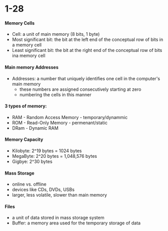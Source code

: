 # 1-28

#### Memory Cells
- Cell: a unit of main memory (8 bits, 1 byte)
- Most significant bit: the bit at the left end of the conceptual row of bits in a memory cell
- Least significant bit: the bit at the right end of the conceptual row of bits ina memory cell

#### Main memory Addresses
- Addresses: a number that uniquely identifies one cell in the computer's main memory
    + these numbers are assigned consecutively starting at zero
    + numbering the cells in this manner

#### 3 types of memory:
- RAM - Random Access Memory - temporary/dynammic
- ROM - Read-Only Memory - permenant/static
- DRam - Dynamic RAM

#### Memory Capacity
- Kilobyte: 2^19 bytes = 1024 bytes
- MegaByte: 2^20 bytes = 1,048,576 bytes
- Gigbye: 2^30 bytes

#### Mass Storage
- online vs. offline
- devices like CDs, DVDs, USBs
- larger, less volatile, slower than main memory

#### Files
- a unit of data stored in mass storage system
- Buffer: a memory area used for the temporary storage of data
